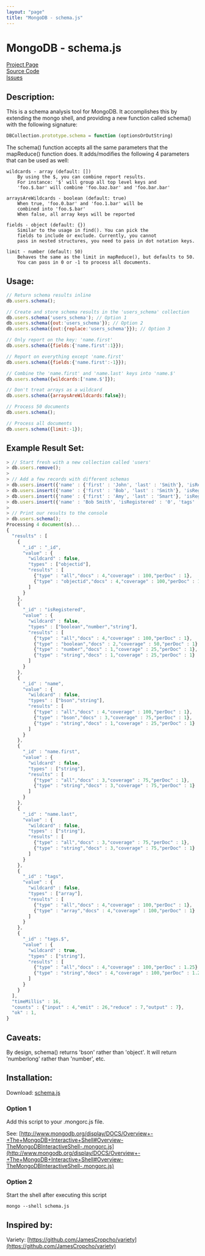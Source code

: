 ```yaml
---
layout: "page"
title: "MongoDB - schema.js"
---
```

# MongoDB - schema.js #

[Project Page](http://skratchdot.com/projects/mongodb-schema/)  
[Source Code](https://github.com/skratchdot/mongodb-schema/)  
[Issues](https://github.com/skratchdot/mongodb-schema/issues/)  

## Description: ##

This is a schema analysis tool for MongoDB. It accomplishes this by
extending the mongo shell, and providing a new function called schema()
with the following signature:  

```javascript
DBCollection.prototype.schema = function (optionsOrOutString)  
```

The schema() function accepts all the same parameters that the mapReduce() function
does. It adds/modifies the following 4 parameters that can be used as well:

    wildcards - array (default: [])
        By using the $, you can combine report results.
        For instance: '$' will group all top level keys and
        'foo.$.bar' will combine 'foo.baz.bar' and 'foo.bar.bar'

    arraysAreWildcards - boolean (default: true)
        When true, 'foo.0.bar' and 'foo.1.bar' will be
        combined into 'foo.$.bar'
        When false, all array keys will be reported

    fields - object (default: {})
        Similar to the usage in find(). You can pick the
        fields to include or exclude. Currently, you cannot 
        pass in nested structures, you need to pass in dot notation keys.

    limit - number (default: 50)
        Behaves the same as the limit in mapReduce(), but defaults to 50.
        You can pass in 0 or -1 to process all documents.

## Usage: ##

```javascript
// Return schema results inline
db.users.schema();

// Create and store schema results in the 'users_schema' collection
db.users.schema('users_schema'); // Option 1
db.users.schema({out:'users_schema'}); // Option 2
db.users.schema({out:{replace:'users_schema'}}); // Option 3

// Only report on the key: 'name.first'
db.users.schema({fields:{'name.first':1}});

// Report on everything except 'name.first'
db.users.schema({fields:{'name.first':-1}});

// Combine the 'name.first' and 'name.last' keys into 'name.$'
db.users.schema({wildcards:['name.$']});

// Don't treat arrays as a wildcard
db.users.schema({arraysAreWildcards:false});

// Process 50 documents
db.users.schema();

// Process all documents
db.users.schema({limit:-1});
```

## Example Result Set: ##

```javascript
> // Start fresh with a new collection called 'users'
> db.users.remove();
> 
> // Add a few records with different schemas
> db.users.insert({'name' : {'first' : 'John', 'last' : 'Smith'}, 'isRegistered' : false, 'tags' : ['male']});
> db.users.insert({'name' : {'first' : 'Bob', 'last' : 'Smith'}, 'isRegistered' : false, 'tags' : ['male','new']});
> db.users.insert({'name' : {'first' : 'Amy', 'last' : 'Smart'}, 'isRegistered' : 1, 'tags' : ['female']});
> db.users.insert({'name' : 'Bob Smith', 'isRegistered' : '0', 'tags' : ['male']});
> 
> // Print our results to the console
> db.users.schema();
Processing 4 document(s)...
{
  "results" : [
    {
      "_id" : "_id",
      "value" : {
        "wildcard" : false,
        "types" : ["objectid"],
        "results" : [
          {"type" : "all","docs" : 4,"coverage" : 100,"perDoc" : 1},
          {"type" : "objectid","docs" : 4,"coverage" : 100,"perDoc" : 1}
        ]
      }
    },
    {
      "_id" : "isRegistered",
      "value" : {
        "wildcard" : false,
        "types" : ["boolean","number","string"],
        "results" : [
          {"type" : "all","docs" : 4,"coverage" : 100,"perDoc" : 1},
          {"type" : "boolean","docs" : 2,"coverage" : 50,"perDoc" : 1},
          {"type" : "number","docs" : 1,"coverage" : 25,"perDoc" : 1},
          {"type" : "string","docs" : 1,"coverage" : 25,"perDoc" : 1}
        ]
      }
    },
    {
      "_id" : "name",
      "value" : {
        "wildcard" : false,
        "types" : ["bson","string"],
        "results" : [
          {"type" : "all","docs" : 4,"coverage" : 100,"perDoc" : 1},
          {"type" : "bson","docs" : 3,"coverage" : 75,"perDoc" : 1},
          {"type" : "string","docs" : 1,"coverage" : 25,"perDoc" : 1}
        ]
      }
    },
    {
      "_id" : "name.first",
      "value" : {
        "wildcard" : false,
        "types" : ["string"],
        "results" : [
          {"type" : "all","docs" : 3,"coverage" : 75,"perDoc" : 1},
          {"type" : "string","docs" : 3,"coverage" : 75,"perDoc" : 1}
        ]
      }
    },
    {
      "_id" : "name.last",
      "value" : {
        "wildcard" : false,
        "types" : ["string"],
        "results" : [
          {"type" : "all","docs" : 3,"coverage" : 75,"perDoc" : 1},
          {"type" : "string","docs" : 3,"coverage" : 75,"perDoc" : 1}
        ]
      }
    },
    {
      "_id" : "tags",
      "value" : {
        "wildcard" : false,
        "types" : ["array"],
        "results" : [
          {"type" : "all","docs" : 4,"coverage" : 100,"perDoc" : 1},
          {"type" : "array","docs" : 4,"coverage" : 100,"perDoc" : 1}
        ]
      }
    },
    {
      "_id" : "tags.$",
      "value" : {
        "wildcard" : true,
        "types" : ["string"],
        "results" : [
          {"type" : "all","docs" : 4,"coverage" : 100,"perDoc" : 1.25},
          {"type" : "string","docs" : 4,"coverage" : 100,"perDoc" : 1.25}
        ]
      }
    }
  ],
  "timeMillis" : 16,
  "counts" : {"input" : 4,"emit" : 26,"reduce" : 7,"output" : 7},
  "ok" : 1,
}
```

## Caveats: ##

By design, schema() returns 'bson' rather than 'object'.
It will return 'numberlong' rather than 'number', etc.

## Installation: ##

Download: [schema.js](https://github.com/skratchdot/mongodb-schema/raw/master/schema.js)

### Option 1 ###

Add this script to your .mongorc.js file.  

See: [http://www.mongodb.org/display/DOCS/Overview+-+The+MongoDB+Interactive+Shell#Overview-TheMongoDBInteractiveShell-.mongorc.js](http://www.mongodb.org/display/DOCS/Overview+-+The+MongoDB+Interactive+Shell#Overview-TheMongoDBInteractiveShell-.mongorc.js)

### Option 2 ###

Start the shell after executing this script  

    mongo --shell schema.js

## Inspired by: ##

Variety: [https://github.com/JamesCropcho/variety](https://github.com/JamesCropcho/variety)
